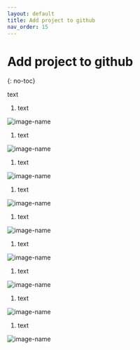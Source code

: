 ```yaml
---
layout: default
title: Add project to github
nav_order: 15
---
```


# Add project to github
{: no-toc}

<p>text<p>

<div class="code-example" markdown="1">

1. <p>text<p>
![image-name](url?raw=true "alt text here") 

1. <p>text<p>
![image-name](url?raw=true "alt text here") 

1. <p>text<p>
![image-name](url?raw=true "alt text here")

1. <p>text<p>
![image-name](url?raw=true "alt text here") 

1. <p>text<p>
![image-name](url?raw=true "alt text here") 

1. <p>text<p>
![image-name](url?raw=true "alt text here")

1. <p>text<p>
![image-name](url?raw=true "alt text here") 

1. <p>text<p>
![image-name](url?raw=true "alt text here")
 
1. <p>text<p>
![image-name](url?raw=true "alt text here")
</div>